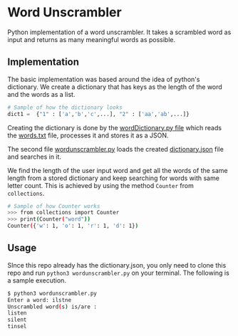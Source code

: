 # Word Unscrambler
Python implementation of a word unscrambler. It takes a scrambled word as input and returns as many meaningful words as possible.

## Implementation
The basic implementation was based around the idea of python's dictionary. We create a dictionary that has keys as the length of the word and the words as a list.
```python
# Sample of how the dictionary looks
dict1 =  {"1" : ['a','b','c',...], "2" : ['aa','ab',...]} 
````

Creating the dictionary is done by the [wordDictionary.py file](wordDictionary.py)
which reads the [words.txt](words.txt) file, processes it and stores it as a JSON.

The second file [wordunscrambler.py](wordunscrambler.py) loads the created [dictionary.json](dictionary.json) file and searches in it.

We find the length of the user input word and get all the words of the same length from a stored dictionary and keep searching for words with same letter count. This is achieved by using the method `Counter` from `collections`.

```bash
# Sample of how Counter works
>>> from collections import Counter
>>> print(Counter("word"))
Counter({'w': 1, 'o': 1, 'r': 1, 'd': 1})
```

## Usage
SInce this repo already has the dictionary.json, you only need to clone this repo and run `python3 wordunscrambler.py` on your terminal. The following is a sample execution.
```bash
$ python3 wordunscrambler.py 
Enter a word: ilstne
Unscrambled word(s) is/are : 
listen 
silent 
tinsel 
```

